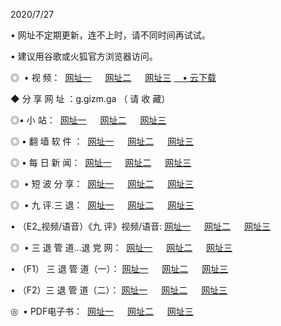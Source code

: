 <p>2020/7/27
<p>• 网址不定期更新，连不上时，请不同时间再试试。
<p>• 建议用谷歌或火狐官方浏览器访问。
<p>◎  • 视 频： 
<a href="http://ksf.shirokuriwaki.com/s/" target="_blansk">网址一</a> 　 
<a href="http://kif.shirokuriwaki.com/s/" target="_blank">网址二</a> 　 
<a href="http://kbf.shirokuriwaki.com/tv.html" target="_blank">网址三</a>
<a href="https://disk.yandex.ru/d/wIUK0uxc3Gk4Ng" target="_blank">　• 云下载 </a></p>
<p>◆ 分 享 网 址 ：g.gizm.ga  （ 请 收 藏） </p>

<p>◎•  小 站：  
<a href="http://ksf.shirokuriwaki.com/" target="_blank">网址一</a> 　 
<a href="http://kif.shirokuriwaki.com/" target="_blank">网址二</a> 　 
<a href="http://kbf.shirokuriwaki.com/k/" target="_blank">网址三</a></p><p>

<p>◎  • 翻 墙 软 件 ：  
<a href="http://ksf.shirokuriwaki.com/ff/" target="_blank">网址一</a> 　 
<a href="http://kif.shirokuriwaki.com/s/read/a1_nd.html" target="_blank">网址二</a> 　 
<a href="http://kbf.shirokuriwaki.com/ff/index.html" target="_blank">网址三</a></p>
<p>◎  • 每 日 新 闻：  
<a href="http://ksf.shirokuriwaki.com/day/" target="_blank">网址一</a> 　 
<a href="http://kif.shirokuriwaki.com/day/" target="_blank">网址二</a> 　 
<a href="http://kbf.shirokuriwaki.com/day/index.html" target="_blank">网址三</a></p>
<p>◎   • 短 波 分 享：  
<a href="http://ksf.shirokuriwaki.com/h/" target="_blank">网址一</a> 　 
<a href="http://kif.shirokuriwaki.com/h/" target="_blank">网址二</a> 　 
<a href="http://kbf.shirokuriwaki.com/h/index.html" target="_blank">网址三</a></p>
<p>◎   • 九 评.三 退：  
<a href="http://ksf.shirokuriwaki.com/t/" target="_blank">网址一</a> 　 
<a href="http://kif.shirokuriwaki.com/v2/index.html" target="_blank">网址二</a> 　 
<a href="http://kbf.shirokuriwaki.com/tt/index.html" target="_blank">网址三</a> 　</p>
<p>  • （E2_视频/语音）《九 评》视频/语音: 
<a href="http://ksf.shirokuriwaki.com/7738.html" target="_blank">网址一</a> 　 
<a href="http://kif.shirokuriwaki.com/7614.html" target="_blank">网址二</a> 　 
<a href="http://kbf.shirokuriwaki.com/7633.html" target="_blank">网址三</a></p>
<p>◎   • 三 退 管 道...退 党 网：  
<a href="http://ksf.shirokuriwaki.com/go/td1.html" target="_blank">网址一</a> 　 
<a href="http://kif.shirokuriwaki.com/go/td2.html" target="_blank">网址二</a> 　 
<a href="http://kbf.shirokuriwaki.com/go/td3.html" target="_blank">网址三</a></p>
<p>  • （F1） 三 退 管 道（一）： 
<a href="http://ksf.shirokuriwaki.com/dd/" target="_blank">网址一</a> 　 
<a href="http://kif.shirokuriwaki.com/s/read/a1_tdx.html" target="_blank">网址二</a> 　 
<a href="http://kbf.shirokuriwaki.com/dd/" target="_blank">网址三</a></p>
<p>  • （F2）三 退 管 道（二）： 
<a href="http://kif.shirokuriwaki.com/d/" target="_blank">网址一</a> 　 
<a href="http://ksf.shirokuriwaki.com/d/index.html" target="_blank">网址二</a> 　 
<a href="http://kbf.shirokuriwaki.com/d/" target="_blank">网址三</a></p>
<p>◎   • PDF电子书：  
<a href="http://ksf.shirokuriwaki.com/p/" target="_blank">网址一</a> 　 
<a href="http://kif.shirokuriwaki.com/p/index.html" target="_blank">网址二</a> 　 
<a href="http://kbf.shirokuriwaki.com/p/" target="_blank">网址三</a></p>

